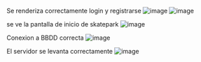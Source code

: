Se renderiza correctamente login y registrarse
![image](https://github.com/LTEAdmin/skaterPark/assets/157530292/4928da79-5bf5-4c1d-bf8a-11b55ff90c2d)
![image](https://github.com/LTEAdmin/skaterPark/assets/157530292/978b86d3-b024-4e5e-b607-e8f88b158a47)

se ve la pantalla de inicio de skatepark
![image](https://github.com/LTEAdmin/skaterPark/assets/157530292/35ef8570-06db-4fcb-a8ba-b9163dee8496)

Conexion a BBDD correcta
![image](https://github.com/LTEAdmin/skaterPark/assets/157530292/56a293d7-14f6-4834-ad11-e58a8e9faf1c)

El servidor se levanta correctamente
![image](https://github.com/LTEAdmin/skaterPark/assets/157530292/0caef780-77bd-4bc0-9015-38eac1df19d4)
